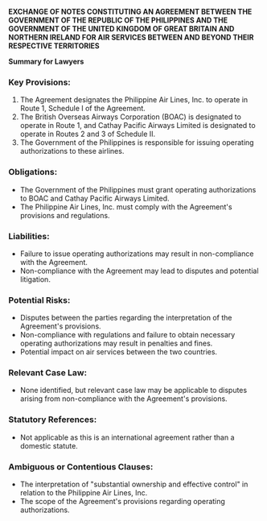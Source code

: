 **EXCHANGE OF NOTES CONSTITUTING AN AGREEMENT BETWEEN THE GOVERNMENT OF THE REPUBLIC OF THE PHILIPPINES AND THE GOVERNMENT OF THE UNITED KINGDOM OF GREAT BRITAIN AND NORTHERN IRELAND FOR AIR SERVICES BETWEEN AND BEYOND THEIR RESPECTIVE TERRITORIES**

**Summary for Lawyers**

### **Key Provisions:**

1.  The Agreement designates the Philippine Air Lines, Inc. to operate in Route 1, Schedule I of the Agreement.
2.  The British Overseas Airways Corporation (BOAC) is designated to operate in Route 1, and Cathay Pacific Airways Limited is designated to operate in Routes 2 and 3 of Schedule II.
3.  The Government of the Philippines is responsible for issuing operating authorizations to these airlines.

### **Obligations:**

*   The Government of the Philippines must grant operating authorizations to BOAC and Cathay Pacific Airways Limited.
*   The Philippine Air Lines, Inc. must comply with the Agreement's provisions and regulations.

### **Liabilities:**

*   Failure to issue operating authorizations may result in non-compliance with the Agreement.
*   Non-compliance with the Agreement may lead to disputes and potential litigation.

### **Potential Risks:**

*   Disputes between the parties regarding the interpretation of the Agreement's provisions.
*   Non-compliance with regulations and failure to obtain necessary operating authorizations may result in penalties and fines.
*   Potential impact on air services between the two countries.

### **Relevant Case Law:**

*   None identified, but relevant case law may be applicable to disputes arising from non-compliance with the Agreement's provisions.

### **Statutory References:**

*   Not applicable as this is an international agreement rather than a domestic statute.

### **Ambiguous or Contentious Clauses:**

*   The interpretation of "substantial ownership and effective control" in relation to the Philippine Air Lines, Inc.
*   The scope of the Agreement's provisions regarding operating authorizations.